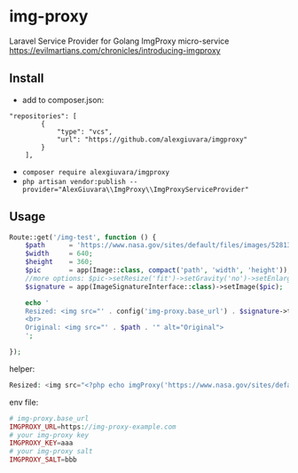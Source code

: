 # img-proxy

Laravel Service Provider for Golang ImgProxy micro-service https://evilmartians.com/chronicles/introducing-imgproxy

## Install
- add to composer.json:
```
"repositories": [
        {
            "type": "vcs",
            "url": "https://github.com/alexgiuvara/imgproxy"
        }
    ],
```
- `composer require alexgiuvara/imgproxy`
- `php artisan vendor:publish --provider="AlexGiuvara\\ImgProxy\\ImgProxyServiceProvider"`

## Usage
```php
Route::get('/img-test', function () {
    $path      = 'https://www.nasa.gov/sites/default/files/images/528131main_PIA13659_full.jpg';
    $width     = 640;
    $height    = 360;
    $pic       = app(Image::class, compact('path', 'width', 'height'));
    //more options: $pic->setResize('fit')->setGravity('no')->setEnlarge(0)->setExtension('png');
    $signature = app(ImageSignatureInterface::class)->setImage($pic);

    echo '
    Resized: <img src="' . config('img-proxy.base_url') . $signature->take() . '" alt="Resized">
    <br>
    Original: <img src="' . $path . '" alt="Original">
    ';

});
```

helper:
```php
Resized: <img src="<?php echo imgProxy('https://www.nasa.gov/sites/default/files/images/528131main_PIA13659_full.jpg', 640, 360); ?>">
```

env file:
```php
# img-proxy.base_url
IMGPROXY_URL=https://img-proxy-example.com
# your img-proxy key
IMGPROXY_KEY=aaa
# your img-proxy salt
IMGPROXY_SALT=bbb
```